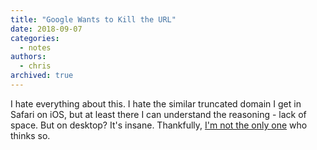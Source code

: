 ```yaml
---
title: "Google Wants to Kill the URL"
date: 2018-09-07
categories:
  - notes
authors:
  - chris
archived: true
---
```


I hate everything about this. I hate the similar truncated domain I get in Safari on iOS, but at least there I can understand the reasoning - lack of space. But on desktop? It's insane. Thankfully, [I'm not the only one](https://bugs.chromium.org/p/chromium/issues/detail?id=881410) who thinks so.
